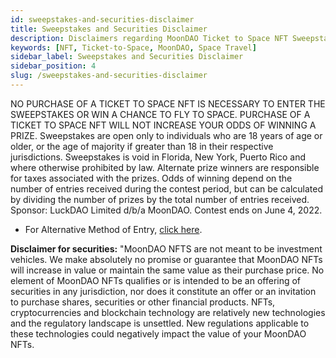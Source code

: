 ```yaml
---
id: sweepstakes-and-securities-disclaimer
title: Sweepstakes and Securities Disclaimer
description: Disclaimers regarding MoonDAO Ticket to Space NFT Sweepstakes and Securities
keywords: [NFT, Ticket-to-Space, MoonDAO, Space Travel]
sidebar_label: Sweepstakes and Securities Disclaimer
sidebar_position: 4
slug: /sweepstakes-and-securities-disclaimer
---
```


NO PURCHASE OF A TICKET TO SPACE NFT IS NECESSARY TO ENTER THE SWEEPSTAKES OR WIN A CHANCE TO FLY TO SPACE. PURCHASE OF A TICKET TO SPACE NFT WILL NOT INCREASE YOUR ODDS OF WINNING A PRIZE. Sweepstakes are open only to individuals who are 18 years of age or older, or the age of majority if greater than 18 in their respective jurisdictions. Sweepstakes is void in Florida, New York, Puerto Rico and where otherwise prohibited by law. Alternate prize winners are responsible for taxes associated with the prizes. Odds of winning depend on the number of entries received during the contest period, but can be calculated by dividing the number of prizes by the total number of entries received. Sponsor: LuckDAO Limited d/b/a MoonDAO. Contest ends on June 4, 2022.

- For Alternative Method of Entry, [click here](https://moondao.com/docs/ticket-to-space-sweepstakes-rules#how-to-enter).

**Disclaimer for securities:** "MoonDAO NFTS are not meant to be investment vehicles. We make absolutely no promise or guarantee that MoonDAO NFTs will increase in value or maintain the same value as their purchase price. No element of MoonDAO NFTs qualifies or is intended to be an offering of securities in any jurisdiction, nor does it constitute an offer or an invitation to purchase shares, securities or other financial products. NFTs, cryptocurrencies and blockchain technology are relatively new technologies and the regulatory landscape is unsettled. New regulations applicable to these technologies could negatively impact the value of your MoonDAO NFTs.
